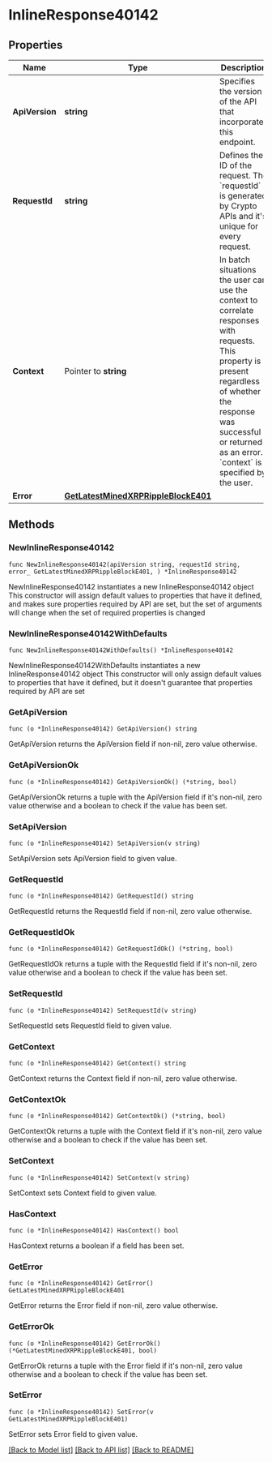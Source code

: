 # InlineResponse40142

## Properties

Name | Type | Description | Notes
------------ | ------------- | ------------- | -------------
**ApiVersion** | **string** | Specifies the version of the API that incorporates this endpoint. | 
**RequestId** | **string** | Defines the ID of the request. The &#x60;requestId&#x60; is generated by Crypto APIs and it&#39;s unique for every request. | 
**Context** | Pointer to **string** | In batch situations the user can use the context to correlate responses with requests. This property is present regardless of whether the response was successful or returned as an error. &#x60;context&#x60; is specified by the user. | [optional] 
**Error** | [**GetLatestMinedXRPRippleBlockE401**](GetLatestMinedXRPRippleBlockE401.md) |  | 

## Methods

### NewInlineResponse40142

`func NewInlineResponse40142(apiVersion string, requestId string, error_ GetLatestMinedXRPRippleBlockE401, ) *InlineResponse40142`

NewInlineResponse40142 instantiates a new InlineResponse40142 object
This constructor will assign default values to properties that have it defined,
and makes sure properties required by API are set, but the set of arguments
will change when the set of required properties is changed

### NewInlineResponse40142WithDefaults

`func NewInlineResponse40142WithDefaults() *InlineResponse40142`

NewInlineResponse40142WithDefaults instantiates a new InlineResponse40142 object
This constructor will only assign default values to properties that have it defined,
but it doesn't guarantee that properties required by API are set

### GetApiVersion

`func (o *InlineResponse40142) GetApiVersion() string`

GetApiVersion returns the ApiVersion field if non-nil, zero value otherwise.

### GetApiVersionOk

`func (o *InlineResponse40142) GetApiVersionOk() (*string, bool)`

GetApiVersionOk returns a tuple with the ApiVersion field if it's non-nil, zero value otherwise
and a boolean to check if the value has been set.

### SetApiVersion

`func (o *InlineResponse40142) SetApiVersion(v string)`

SetApiVersion sets ApiVersion field to given value.


### GetRequestId

`func (o *InlineResponse40142) GetRequestId() string`

GetRequestId returns the RequestId field if non-nil, zero value otherwise.

### GetRequestIdOk

`func (o *InlineResponse40142) GetRequestIdOk() (*string, bool)`

GetRequestIdOk returns a tuple with the RequestId field if it's non-nil, zero value otherwise
and a boolean to check if the value has been set.

### SetRequestId

`func (o *InlineResponse40142) SetRequestId(v string)`

SetRequestId sets RequestId field to given value.


### GetContext

`func (o *InlineResponse40142) GetContext() string`

GetContext returns the Context field if non-nil, zero value otherwise.

### GetContextOk

`func (o *InlineResponse40142) GetContextOk() (*string, bool)`

GetContextOk returns a tuple with the Context field if it's non-nil, zero value otherwise
and a boolean to check if the value has been set.

### SetContext

`func (o *InlineResponse40142) SetContext(v string)`

SetContext sets Context field to given value.

### HasContext

`func (o *InlineResponse40142) HasContext() bool`

HasContext returns a boolean if a field has been set.

### GetError

`func (o *InlineResponse40142) GetError() GetLatestMinedXRPRippleBlockE401`

GetError returns the Error field if non-nil, zero value otherwise.

### GetErrorOk

`func (o *InlineResponse40142) GetErrorOk() (*GetLatestMinedXRPRippleBlockE401, bool)`

GetErrorOk returns a tuple with the Error field if it's non-nil, zero value otherwise
and a boolean to check if the value has been set.

### SetError

`func (o *InlineResponse40142) SetError(v GetLatestMinedXRPRippleBlockE401)`

SetError sets Error field to given value.



[[Back to Model list]](../README.md#documentation-for-models) [[Back to API list]](../README.md#documentation-for-api-endpoints) [[Back to README]](../README.md)


